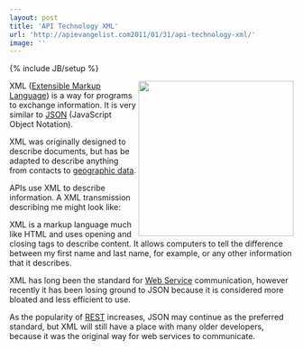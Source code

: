 ```yaml
---
layout: post
title: 'API Technology XML'
url: 'http://apievangelist.com2011/01/31/api-technology-xml/'
image: ''
---
```

{% include JB/setup %}
<p>
     <img src="http://kinlane-productions.s3.amazonaws.com/xml.png"  width="275" align="right" />XML (<a  title="XML"  href="http://en.wikipedia.org/wiki/XML">Extensible Markup Language</a>) is a way for programs to exchange information. It is very similar to <a href="http://www.apievangelist.com/definition-json.php">JSON</a> (JavaScript Object Notation).
</p>
<p>
     XML was originally designed to describe documents, but has be adapted to describe anything from contacts to <a  title="Geographic data"  href="http://en.wikipedia.org/wiki/Geographic_data">geographic data</a>.
</p>
<p>
     APIs use XML to describe information. A XML transmission describing me might look like:
</p>
<p>
     XML is a markup language much like HTML and uses opening and closing tags to describe content. It allows computers to tell the difference between my first name and last name, for example, or any other information that it describes.
</p>
<p>
     XML has long been the standard for <a href="http://www.apievangelist.com/">Web Service</a> communication, however recently it has been losing ground to JSON because it is considered more bloated and less efficient to use.
</p>
<p>
     As the popularity of <a href="http://www.apievangelist.com/definition-rest.php">REST</a> increases, JSON may continue as the preferred standard, but XML will still have a place with many older developers, because it was the original way for web services to communicate.
</p>
